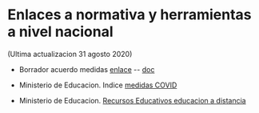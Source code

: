 # Enlaces a normativa y herramientas a nivel nacional

(Ultima actualizacion 31 agosto 2020)

* Borrador acuerdo medidas [enlace](https://www.mscbs.gob.es/gabinetePrensa/notaPrensa/pdf/27.08270820185900247.pdf) -- [doc](borradoracuerdo.pdf)

* Ministerio de Educacion. Indice [medidas COVID](http://www.educacionyfp.gob.es/destacados/covid19/indice.html)

* Ministerio de Educacion. [Recursos Educativos educacion a distancia](http://www.educacionyfp.gob.es/destacados/covid19/recursos.html)
